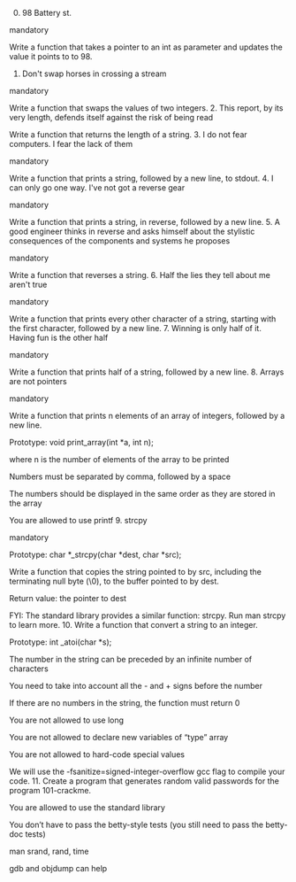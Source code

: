 0. 98 Battery st.

mandatory

Write a function that takes a pointer to an int as parameter and updates the value it points to to 98.
1. Don't swap horses in crossing a stream

mandatory

Write a function that swaps the values of two integers.
2. This report, by its very length, defends itself against the risk of being read

Write a function that returns the length of a string.
3. I do not fear computers. I fear the lack of them

mandatory

Write a function that prints a string, followed by a new line, to stdout.
4. I can only go one way. I've not got a reverse gear

mandatory

Write a function that prints a string, in reverse, followed by a new line.
5. A good engineer thinks in reverse and asks himself about the stylistic consequences of the components and systems he proposes

mandatory

Write a function that reverses a string.
6. Half the lies they tell about me aren't true

mandatory

Write a function that prints every other character of a string, starting with the first character, followed by a new line.
7. Winning is only half of it. Having fun is the other half

mandatory

Write a function that prints half of a string, followed by a new line.
8. Arrays are not pointers

mandatory

Write a function that prints n elements of an array of integers, followed by a new line.



Prototype: void print_array(int *a, int n);

where n is the number of elements of the array to be printed

Numbers must be separated by comma, followed by a space

The numbers should be displayed in the same order as they are stored in the array

You are allowed to use printf
9. strcpy

mandatory

Prototype: char *_strcpy(char *dest, char *src);

Write a function that copies the string pointed to by src, including the terminating null byte (\0), to the buffer pointed to by dest.



Return value: the pointer to dest

FYI: The standard library provides a similar function: strcpy. Run man strcpy to learn more.
10. Write a function that convert a string to an integer.



Prototype: int _atoi(char *s);

The number in the string can be preceded by an infinite number of characters

You need to take into account all the - and + signs before the number

If there are no numbers in the string, the function must return 0

You are not allowed to use long

You are not allowed to declare new variables of “type” array

You are not allowed to hard-code special values

We will use the -fsanitize=signed-integer-overflow gcc flag to compile your code.
11. Create a program that generates random valid passwords for the program 101-crackme.



You are allowed to use the standard library

You don’t have to pass the betty-style tests (you still need to pass the betty-doc tests)

man srand, rand, time

gdb and objdump can help



